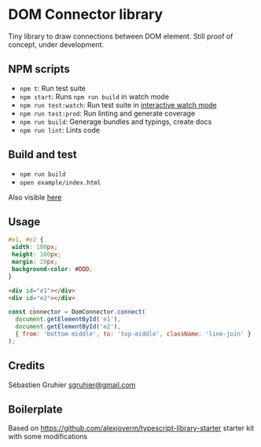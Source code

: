 # DOM Connector library

Tiny library to draw connections between DOM element.
Still proof of concept, under development.

## NPM scripts

 - `npm t`: Run test suite
 - `npm start`: Runs `npm run build` in watch mode
 - `npm run test:watch`: Run test suite in [interactive watch mode](http://facebook.github.io/jest/docs/cli.html#watch)
 - `npm run test:prod`: Run linting and generate coverage
 - `npm run build`: Generage bundles and typings, create docs
 - `npm run lint`: Lints code

## Build and test

 - `npm run build`
 - `open example/index.html`

 Also visible [here](http://xilinus.com/dom-connector/index.html)

## Usage

 ```css
#e1, #e2 {
  width: 100px;
  height: 100px;
  margin: 20px;
  background-color: #DDD;
}
 ```

 ``` html
<div id="e1"></div>
<div id="e2"></div>
 ```

 ``` js
 const connector = DomConnector.connect(
   document.getElementById('e1'),
   document.getElementById('e2'),
   { from: 'bottom-middle', to: 'top-middle', className: 'line-join' }
 );
 ```

## Credits

  Sébastien Gruhier <sgruhier@gmail.com>

## Boilerplate

Based on https://github.com/alexjoverm/typescript-library-starter starter kit with some modifications
